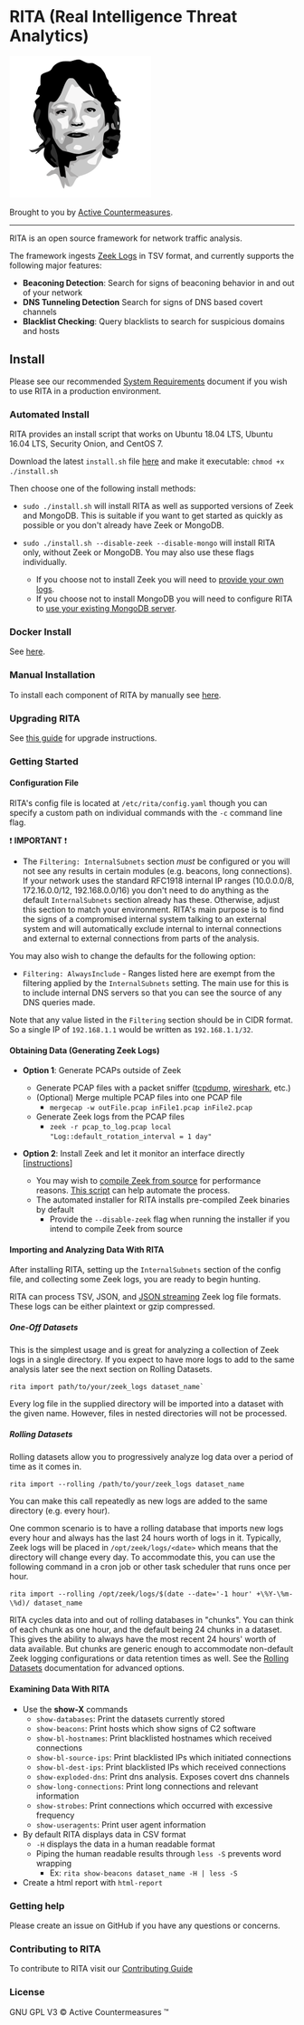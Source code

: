 # RITA (Real Intelligence Threat Analytics)

[![RITA Logo](rita-logo.png)](https://www.activecountermeasures.com/free-tools/rita/)

Brought to you by [Active Countermeasures](https://www.activecountermeasures.com/).

---

RITA is an open source framework for network traffic analysis.

The framework ingests [Zeek Logs](https://www.zeek.org/) in TSV format, and currently supports the following major features:
 - **Beaconing Detection**: Search for signs of beaconing behavior in and out of your network
 - **DNS Tunneling Detection** Search for signs of DNS based covert channels
 - **Blacklist Checking**: Query blacklists to search for suspicious domains and hosts

## Install

Please see our recommended [System Requirements](docs/System%20Requirements.md) document if you wish to use RITA in a production environment.

### Automated Install

RITA provides an install script that works on Ubuntu 18.04 LTS, Ubuntu 16.04 LTS, Security Onion, and CentOS 7.

Download the latest `install.sh` file [here](https://github.com/activecm/rita/releases/latest) and make it executable: `chmod +x ./install.sh`

Then choose one of the following install methods:

* `sudo ./install.sh` will install RITA as well as supported versions of Zeek and MongoDB. This is suitable if you want to get started as quickly as possible or you don't already have Zeek or MongoDB.

* `sudo ./install.sh --disable-zeek --disable-mongo` will install RITA only, without Zeek or MongoDB. You may also use these flags individually.
  * If you choose not to install Zeek you will need to [provide your own logs](#obtaining-data-generating-zeek-logs).
  * If you choose not to install MongoDB you will need to configure RITA to [use your existing MongoDB server](docs/Mongo%20Configuration.md).

### Docker Install

See [here](docs/Docker%20Usage.md).

### Manual Installation

To install each component of RITA by manually see [here](docs/Manual%20Installation.md).

### Upgrading RITA

See [this guide](docs/Upgrading.md) for upgrade instructions.

### Getting Started

#### Configuration File

RITA's config file is located at `/etc/rita/config.yaml` though you can specify a custom path on individual commands with the `-c` command line flag.

:exclamation: **IMPORTANT** :exclamation:
* The `Filtering: InternalSubnets` section *must* be configured or you will not see any results in certain modules (e.g. beacons, long connections). If your network uses the standard RFC1918 internal IP ranges (10.0.0.0/8, 172.16.0.0/12, 192.168.0.0/16) you don't need to do anything as the default `InternalSubnets` section already has these. Otherwise, adjust this section to match your environment. RITA's main purpose is to find the signs of a compromised internal system talking to an external system and will automatically exclude internal to internal connections and external to external connections from parts of the analysis.

You may also wish to change the defaults for the following option:
* `Filtering: AlwaysInclude` - Ranges listed here are exempt from the filtering applied by the `InternalSubnets` setting. The main use for this is to include internal DNS servers so that you can see the source of any DNS queries made.

Note that any value listed in the `Filtering` section should be in CIDR format. So a single IP of `192.168.1.1` would be written as `192.168.1.1/32`.

#### Obtaining Data (Generating Zeek Logs)

  * **Option 1**: Generate PCAPs outside of Zeek
    * Generate PCAP files with a packet sniffer ([tcpdump](http://www.tcpdump.org/), [wireshark](https://www.wireshark.org/), etc.)
    * (Optional) Merge multiple PCAP files into one PCAP file
      * `mergecap -w outFile.pcap inFile1.pcap inFile2.pcap`
    * Generate Zeek logs from the PCAP files
      * ```zeek -r pcap_to_log.pcap local "Log::default_rotation_interval = 1 day"```

  * **Option 2**: Install Zeek and let it monitor an interface directly [[instructions](https://docs.zeek.org/en/master/quickstart/index.html)]
      * You may wish to [compile Zeek from source](https://docs.zeek.org/en/master/install/install.html) for performance reasons. [This script](https://github.com/activecm/bro-install) can help automate the process.
      * The automated installer for RITA installs pre-compiled Zeek binaries by default
        * Provide the `--disable-zeek` flag when running the installer if you intend to compile Zeek from source

#### Importing and Analyzing Data With RITA

After installing RITA, setting up the `InternalSubnets` section of the config file, and collecting some Zeek logs, you are ready to begin hunting.

RITA can process TSV, JSON, and [JSON streaming](https://github.com/corelight/json-streaming-logs) Zeek log file formats. These logs can be either plaintext or gzip compressed.

##### One-Off Datasets

This is the simplest usage and is great for analyzing a collection of Zeek logs in a single directory. If you expect to have more logs to add to the same analysis later see the next section on Rolling Datasets.

```
rita import path/to/your/zeek_logs dataset_name`
```

Every log file in the supplied directory will be imported into a dataset with the given name. However, files in nested directories will not be processed.

##### Rolling Datasets

Rolling datasets allow you to progressively analyze log data over a period of time as it comes in.

```
rita import --rolling /path/to/your/zeek_logs dataset_name
```

You can make this call repeatedly as new logs are added to the same directory (e.g. every hour).

One common scenario is to have a rolling database that imports new logs every hour and always has the last 24 hours worth of logs in it. Typically, Zeek logs will be placed in `/opt/zeek/logs/<date>` which means that the directory will change every day. To accommodate this, you can use the following command in a cron job or other task scheduler that runs once per hour.

```
rita import --rolling /opt/zeek/logs/$(date --date='-1 hour' +\%Y-\%m-\%d)/ dataset_name
```

RITA cycles data into and out of rolling databases in "chunks". You can think of each chunk as one hour, and the default being 24 chunks in a dataset. This gives the ability to always have the most recent 24 hours' worth of data available. But chunks are generic enough to accommodate non-default Zeek logging configurations or data retention times as well. See the [Rolling Datasets](docs/Rolling%20Datasets.md) documentation for advanced options.

#### Examining Data With RITA

  * Use the **show-X** commands
      * `show-databases`: Print the datasets currently stored
      * `show-beacons`: Print hosts which show signs of C2 software
      * `show-bl-hostnames`: Print blacklisted hostnames which received connections
      * `show-bl-source-ips`: Print blacklisted IPs which initiated connections
      * `show-bl-dest-ips`: Print blacklisted IPs which received connections
      * `show-exploded-dns`:  Print dns analysis. Exposes covert dns channels
      * `show-long-connections`: Print long connections and relevant information
      * `show-strobes`: Print connections which occurred with excessive frequency
      * `show-useragents`: Print user agent information
  * By default RITA displays data in CSV format
      * `-H` displays the data in a human readable format
      * Piping the human readable results through `less -S` prevents word wrapping
          * Ex: `rita show-beacons dataset_name -H | less -S`
  * Create a html report with `html-report`

### Getting help

Please create an issue on GitHub if you have any questions or concerns.

### Contributing to RITA

To contribute to RITA visit our [Contributing Guide](Contributing.md)

### License

GNU GPL V3
&copy; Active Countermeasures &trade;
